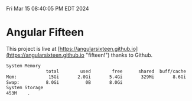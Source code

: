 Fri Mar 15 08:40:05 PM EDT 2024

# Angular Fifteen


This project is live at [https://angularsixteen.github.io](https://angularsixteen.github.io "fifteen!") thanks to Github.

```bash
System Memory
               total        used        free      shared  buff/cache   available
Mem:            15Gi       2.0Gi       5.4Gi       329Mi       8.6Gi        13Gi
Swap:          8.0Gi          0B       8.0Gi
System Storage
453M	.
```
